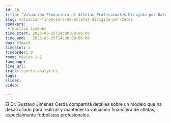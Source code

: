 ```yaml
---
id: 2b
title: "Valuación Financiera de Atletas Profesionales Dirigida por Datos"
slug: valuacion-financiera-de-atletas-dirigida-por-datos
speakers:
 - Gustavo Jiménez
time_start: 2023-05-25T14:00:00-06:00
time_end:   2023-05-25T14:30:00-06:00
day: 23mxo3
timeslot: a
timeorder: 0
room: México 1-2
language: 
live_url: 
track: sports-analytics
tags:
slides: 
video: 

---
```


El Dr. Gustavo Jiménez Cerda compartirá detalles sobre un modelo que ha desarrollado para realizar y mantener la valuación financiera de atletas, especialmente futbolistas profesionales.
